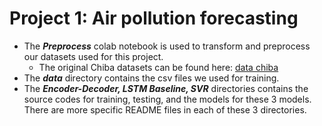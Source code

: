 # Project 1: Air pollution forecasting
- The ***Preprocess*** colab notebook is used to transform and preprocess our datasets used for this project.
  - The original Chiba datasets can be found here:  [data chiba](https://drive.google.com/drive/folders/1ouaq8YyGtWbu1uGpiGr3MN0QOGbOD8N0?usp=sharing)
- The ***data*** directory contains the csv files we used for training.
- The ***Encoder-Decoder, LSTM Baseline, SVR*** directories contains the source codes for training, testing, and the models for these 3 models. There are more specific README files in each of these 3 directories.
